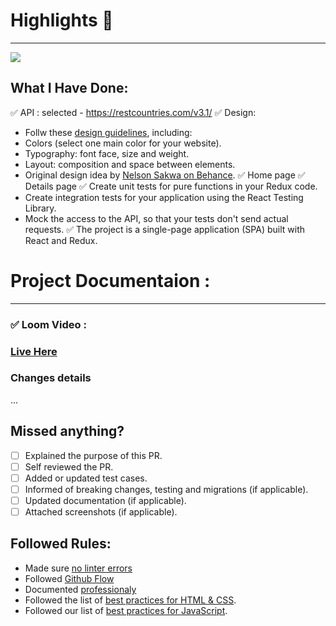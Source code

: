 # Highlights 🥇 
---
<img src="https://media1.giphy.com/media/0bYndZyFgK8dzKEyLZ/giphy.gif"/>

## What I Have Done: 
✅ API  : selected -  https://restcountries.com/v3.1/
✅ Design:

- Follw these [design guidelines](https://www.behance.net/gallery/31579789/Ballhead-App-(Free-PSDs)), including:
- Colors (select one main color for your website).
- Typography: font face, size and weight.
- Layout: composition and space between elements.
- Original design idea by [Nelson Sakwa on Behance](https://www.behance.net/sakwadesignstudio).
✅ Home page
✅ Details page
✅ Create unit tests for pure functions in your Redux code.
- Create integration tests for your application using the React Testing Library.
- Mock the access to the API, so that your tests don't send actual requests.
✅ The project is a single-page application (SPA) built with React and Redux.

# Project Documentaion : 
---
### ✅ Loom Video : 


### [ Live Here ](https://roniy68.github.io/web-matrics/)

### Changes details

  ...
## Missed anything?
- [ ] Explained the purpose of this PR.
- [ ] Self reviewed the PR.
- [ ] Added or updated test cases.
- [ ] Informed of breaking changes, testing and migrations (if applicable).
- [ ] Updated documentation (if applicable).
- [ ] Attached screenshots (if applicable).

## Followed Rules: 
- Made sure [no linter errors](https://github.com/microverseinc/linters-config)
-  Followed [Github Flow](https://github.com/microverseinc/curriculum-transversal-skills/blob/main/git-github/articles/github_flow.md)
-  Documented [professionaly](https://github.com/microverseinc/curriculum-transversal-skills/blob/main/documentation/articles/professional_repo_rules.md)
-  Followed the list of [best practices for HTML & CSS](https://github.com/microverseinc/curriculum-html-css/blob/main/articles/html_css_best_practices.md).
-  Followed our list of [best practices for JavaScript](https://github.com/microverseinc/curriculum-html-css/blob/main/articles/javascript_best_practices.md).
